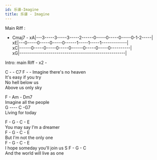 ```yaml
---
id: 乐谱-Imagine
title: 乐谱 - Imagine
---
```


Main Riff :

- Cmaj7 -
  xA|---3-----3-----3-----2------0-----0-----0-----0-1-2-----|  
  xE|---0-----0-----0-----0------1-----1-----1-------------|  
  xC|------0-----0-----0-----0------0-----0-----0----------|  
  xG|------------------------------------------------------|

Intro: main Riff - x2 -

C - - C7 F - -
Imagine there's no heaven  
It's easy if you try  
No hell below us  
Above us only sky

F - Am - Dm7  
Imagine all the people  
G ---- C -G7  
Living for today

F - G - C - E  
You may say I'm a dreamer  
F - G - C - E  
But I'm not the only one  
F - G - C - E  
I hope someday you'll join us S
F - G - C  
And the world will live as one
